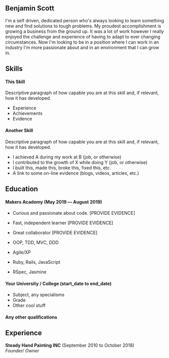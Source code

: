 ## Benjamin Scott

I'm a self driven, dedicated person who's always looking to learn something new and find solutions to tough problems. My proudest accomplishment is growing a business from the ground up. It was a lot of work however I really enjoyed the challenge and experience of having to adapt to ever changing circumstances. Now I'm looking to be in a position where I can work in an industry I'm more passionate about and in an environment that I can grow in.

## Skills

#### This Skill

Descriptive paragraph of how capable you are at this skill and, if relevant, how it has developed.

- Experience
- Achievements
- Evidence

#### Another Skill

Descriptive paragraph of how capable you are at this skill and, if relevant, how it has developed.

- I achieved A during my work at B (job, or otherwise)
- I contributed to the growth of X while doing Y (job, or otherwise)
- I built this, made this, broke this, fixed this, etc.
- A link to some on-line evidence (blogs, videos, articles, etc.)

## Education

#### Makers Academy (May 2019 –– August 2019)

- Curious and passionate about code. [PROVIDE EVIDENCE]
- Fast, independent learner [PROVIDE EVIDENCE]
- Great collaborator [PROVIDE EVIDENCE]

- OOP, TDD, MVC, DDD
- Agile/XP
- Ruby, Rails, JavaScript
- RSpec, Jasmine

#### Your University / College (start_date to end_date)

- Subject, any specialisms
- Grade
- Other cool stuff

#### Any other qualifications

## Experience

**Steady Hand Painting INC** (September 2010 to October 2018)    
*Founder/ Owner*  
